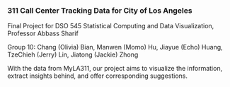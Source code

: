 ### 311 Call Center Tracking Data for City of Los Angeles

Final Project for DSO 545 Statistical Computing and Data Visualization, Professor Abbass Sharif

Group 10: Chang (Olivia) Bian, Manwen (Momo) Hu, Jiayue (Echo) Huang, TzeChieh (Jerry) Lin, Jiatong (Jackie) Zhong

With the data from MyLA311, our project aims to visualize the information, extract insights behind, and offer corresponding suggestions.

